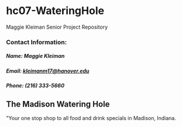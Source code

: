 # hc07-WateringHole
Maggie Kleiman Senior Project Repository

### Contact Information:
##### Name: Maggie Kleiman 
##### Email: kleimanm17@hanover.edu
##### Phone: (216) 333-5660 
   
## The Madison Watering Hole
"Your one stop shop to all food and drink specials in Madison, Indiana. 
